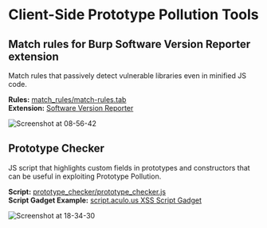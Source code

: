 # Client-Side Prototype Pollution Tools

## Match rules for Burp Software Version Reporter extension

Match rules that passively detect vulnerable libraries even in minified JS code.

**Rules:** [match_rules/match-rules.tab](/match_rules/match-rules.tab)  
**Extension:** [Software Version Reporter](https://portswigger.net/bappstore/ae62baff8fa24150991bad5eaf6d4d38)

![Screenshot at 08-56-42](https://user-images.githubusercontent.com/3295867/132972901-d60e742e-a4ad-4759-a079-4f96b870e4b1.png)

## Prototype Checker

JS script that highlights custom fields in prototypes and constructors that can be useful in exploiting Prototype Pollution.

**Script:** [prototype_checker/prototype_checker.js](/prototype_checker/prototype_checker.js)  
**Script Gadget Example:** [script.aculo.us XSS Script Gadget](https://github.com/BlackFan/client-side-prototype-pollution/blob/master/gadgets/scriptaculous.md)

![Screenshot at 18-34-30](https://user-images.githubusercontent.com/3295867/132973030-42b61f1c-f25d-451c-a034-1788d2fb0ff9.png)